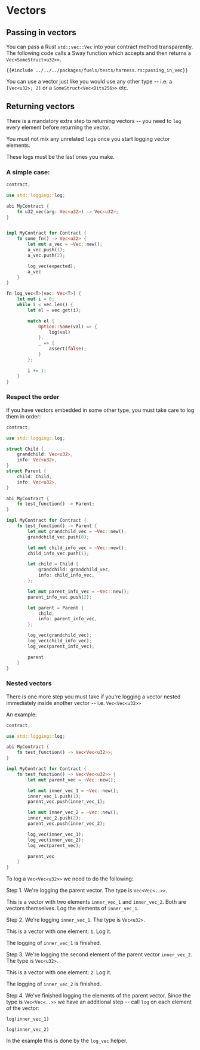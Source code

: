 # Vectors

## Passing in vectors

You can pass a Rust `std::vec::Vec` into your contract method transparently. The following code calls a Sway function which accepts and then returns a `Vec<SomeStruct<u32>>`.

```rust,ignore
{{#include ../../../packages/fuels/tests/harness.rs:passing_in_vec}}
```

You can use a vector just like you would use any other type -- i.e. a `[Vec<u32>; 2]` or a `SomeStruct<Vec<Bits256>>` etc.

## Returning vectors

There is a mandatory extra step to returning vectors -- you need to `log` every element before returning the vector.

You must not mix any unrelated `log`s once you start logging vector elements. 

These logs must be the last ones you make.


### A simple case:

```Rust
contract;

use std::logging::log;

abi MyContract {
    fn u32_vec(arg: Vec<u32>) -> Vec<u32>;
}


impl MyContract for Contract {
    fn some_fn() -> Vec<u32> {
        let mut a_vec = ~Vec::new();
        a_vec.push(1);
        a_vec.push(2);

        log_vec(expected);
        a_vec
    }
}

fn log_vec<T>(vec: Vec<T>) {
    let mut i = 0;
    while i < vec.len() {
        let el = vec.get(i);

        match el {
            Option::Some(val) => {
                log(val)
            },
            _ => {
                assert(false);
            }
        };

        i += 1;
    }
}
```

### Respect the order

If you have vectors embedded in some other type, you must take care to log them in order:

```Rust
contract;

use std::logging::log;

struct Child {
    grandchild: Vec<u32>,
    info: Vec<u32>,
}
struct Parent {
    child: Child,
    info: Vec<u32>,
}

abi MyContract {
    fn test_function() -> Parent;
}

impl MyContract for Contract {
    fn test_function() -> Parent {
        let mut grandchild_vec = ~Vec::new();
        grandchild_vec.push(0);

        let mut child_info_vec = ~Vec::new();
        child_info_vec.push(1);

        let child = Child {
            grandchild: grandchild_vec,
            info: child_info_vec,
        };

        let mut parent_info_vec = ~Vec::new();
        parent_info_vec.push(2);

        let parent = Parent {
            child,
            info: parent_info_vec,
        };

        log_vec(grandchild_vec);
        log_vec(child_info_vec);
        log_vec(parent_info_vec);

        parent
    }
}
```

### Nested vectors

There is one more step you must take if you're logging a vector nested immediately inside another vector -- i.e. `Vec<Vec<u32>>`

An example:

```Rust
contract;

use std::logging::log;

abi MyContract {
    fn test_function() -> Vec<Vec<u32>>;
}

impl MyContract for Contract {
    fn test_function() -> Vec<Vec<u32>> {
        let mut parent_vec = ~Vec::new();

        let mut inner_vec_1 = ~Vec::new();
        inner_vec_1.push(1);
        parent_vec.push(inner_vec_1);

        let mut inner_vec_2 = ~Vec::new();
        inner_vec_2.push(2);
        parent_vec.push(inner_vec_2);

        log_vec(inner_vec_1);
        log_vec(inner_vec_2);
        log_vec(parent_vec);

        parent_vec
    }
}
```

To log a `Vec<Vec<u32>>` we need to do the following:

Step 1. 
We're logging the parent vector. The type is `Vec<Vec<..>>`.

This is a vector with two elements `inner_vec_1` and `inner_vec_2`. Both are vectors themselves. Log the elements of `inner_vec_1`.

Step 2.
We're logging `inner_vec_1`. The type is `Vec<u32>`.

This is a vector with one element: `1`. Log it.

The logging of `inner_vec_1` is finished.

Step 3.
We're logging the second element of the parent vector `inner_vec_2`. The type is `Vec<u32>`.

This is a vector with one element: `2`. Log it.

The logging of `inner_vec_2` is finished.

Step 4.
We've finished logging the elements of the parent vector. Since the type is `Vec<Vec<..>>` we have an additional step -- call `log` on each element of the vector:


`log(inner_vec_1)`

`log(inner_vec_2)`

In the example this is done by the `log_vec` helper.
